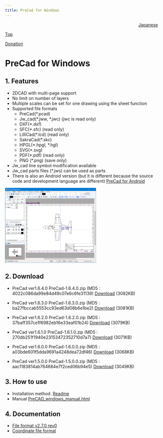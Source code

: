 ```yaml
---
title: PreCad for Windows
---
```


<div style="text-align: right"><a href=index.html>Japanese</a></div>

[Top](https://junkbulk.com)

[Donation](donate_en.html)

# PreCad for Windows

## 1. Features
- 2DCAD with multi-page support
- No limit on number of layers
- Multiple scales can be set for one drawing using the sheet function
- Supported file formats
   - PreCad(*.pcad)
   - Jw_cad(*.jww, *.jwc) (jwc is read only)
   - DXF(*.dxf)
   - SFC(*.sfc) (read only)
   - LilliCad(*.lcd) (read only)
   - SakraCad(*.skc)
   - HPGL(*.hpgl, *.hgl)
   - SVG(*.svg)
   - PDF(*.pdf) (read only)
   - PNG (*.png) (save only)
- Jw_cad line symbol modification available
- Jw_cad parts files (*.jws) can be used as parts
- There is also an Android version (but it is different because the source code and development language are different)
[PreCad for Android](https://play.google.com/store/apps/details?id=com.junkbulk.precad)

<a href="images/image001.png">
<img src="images/image001.png" href="images/image001.png" alt="sample image" width="300px">
</a>

## 2. Download

- PreCad ver1.6.4.0
PreCad-1.6.4.0.zip (MD5 : 4022c086da99e84d49c07e6c6fe31139)
[Download](download/PreCad-1.6.4.0.zip)  (3082KB)

- PreCad ver1.6.3.0
PreCad-1.6.3.0.zip (MD5 : ba27fbccab5553cc93ed63d08b6e1be2)
[Download](download/PreCad-1.6.3.0.zip)  (3081KB)

- PreCad ver1.6.2.0
PreCad-1.6.2.0.zip (MD5 : 37baff357ce1f6982eb16e33eaf01b24)
[Download](download/PreCad-1.6.2.0.zip)  (3079KB)

- PreCad ver1.6.1.0
PreCad-1.6.1.0.zip (MD5 : 270db251f1940e23153472352710d7a7)
[Download](download/PreCad-1.6.1.0.zip)  (3071KB)

- PreCad ver1.6.0.0
PreCad-1.6.0.0.zip (MD5 : a03bde601f5dda9691a4248dea72df46)
[Download](download/PreCad-1.6.0.0.zip)  (3068KB)

- PreCad ver1.5.0.0
PreCad-1.5.0.0.zip (MD5 : aac1183814ab764684e7f2ced06b94e5)
[Download](download/PreCad-1.5.0.0.zip)  (3049KB)

 
## 3. How to use
- Installation method.
[Readme](readme_en.html)
- Manual
[PreCAD_windows_manual.html](manual/en/PreCAD_windows_manual.html)


## 4. Documentation
- [File format v2.7.0 rev0](download/PreCadFormat_v2_7_0_rev0.html)
- [Coordinate file format](download/PrecoFormat_en.html)
